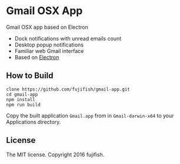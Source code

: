 # Gmail OSX App

Gmail OSX app based on Electron

* Dock notifications with unread emails count
* Desktop popup notifications
* Familiar web Gmail interface
* Based on [Electron](http://electron.atom.io/)

## How to Build

```
clone https://github.com/fujifish/gmail-app.git
cd gmail-app
npm install
npm run build
```

Copy the built application `Gmail.app` from in `Gmail-darwin-x64` to your Applications directory.

## License

The MIT license. Copyright 2016 fujifish.
